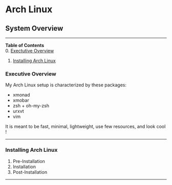 # Arch Linux
## System Overview

---
**Table of Contents**  
  0. [Exectutive Overview](#0)  
  1. [Installing Arch Linux](#1)  

### <a name="0"></a>Executive Overview

My Arch Linux setup is characterized by these packages:
* xmonad
* xmobar
* zsh + oh-my-zsh
* urxvt
* vim     
  
It is meant to be fast, minimal, lightweight, use few resources, and look cool ! 

---
### <a name="1"></a>Installing Arch Linux

  1. Pre-Installation
  2. Installation
  3. Post-Installation

---
